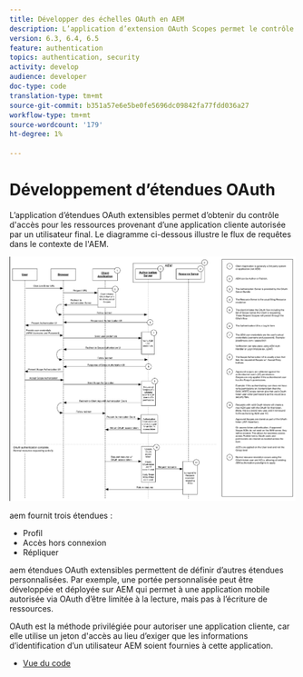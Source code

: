 ```yaml
---
title: Développer des échelles OAuth en AEM
description: L’application d’extension OAuth Scopes permet le contrôle d'accès de ressources provenant d’une application cliente autorisée par un utilisateur final. Le diagramme ci-dessous illustre le flux de requêtes dans le contexte de l'AEM.
version: 6.3, 6.4, 6.5
feature: authentication
topics: authentication, security
activity: develop
audience: developer
doc-type: code
translation-type: tm+mt
source-git-commit: b351a57e6e5be0fe5696dc09842fa77fdd036a27
workflow-type: tm+mt
source-wordcount: '179'
ht-degree: 1%

---
```



# Développement d’étendues OAuth

L’application d’étendues OAuth extensibles permet d’obtenir du contrôle d&#39;accès pour les ressources provenant d’une application cliente autorisée par un utilisateur final. Le diagramme ci-dessous illustre le flux de requêtes dans le contexte de l&#39;AEM.

![Flux d&#39;étendues d&#39;eau](./assets/oauth-code-sample-develop/oauth-scopes-flow.png)

aem fournit trois étendues :

* Profil
* Accès hors connexion
* Répliquer

aem étendues OAuth extensibles permettent de définir d’autres étendues personnalisées. Par exemple, une portée personnalisée peut être développée et déployée sur AEM qui permet à une application mobile autorisée via OAuth d’être limitée à la lecture, mais pas à l’écriture de ressources.

OAuth est la méthode privilégiée pour autoriser une application cliente, car elle utilise un jeton d&#39;accès au lieu d’exiger que les informations d’identification d’un utilisateur AEM soient fournies à cette application.

* [Vue du code](https://github.com/Adobe-Consulting-Services/acs-aem-samples/blob/legacy/bundle/src/main/java/com/adobe/acs/samples/authentication/oauth/impl/SampleScopeWithPrivileges.java)

